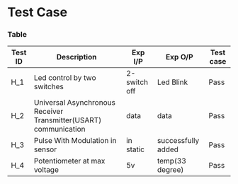 # Test Case
### Table
| Test ID | Description | Exp I/P| Exp O/P|Test case
| --- | --- | --- | ---- |-----|
| H_1 |  Led control by two switches |2-switch off|  Led Blink |Pass|
| H_2| Universal Asynchronous Receiver Transmitter(USART) communication| data  | data |Pass|
| H_3 | Pulse With Modulation in sensor |in static|  successfully added |Pass|
| H_4|Potentiometer  at max voltage  |5v| temp(33 degree)|Pass|
